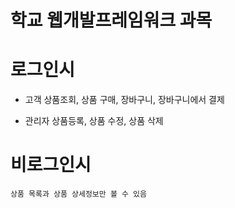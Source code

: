 학교 웹개발프레임워크 과목
======================

# 로그인시
* 고객
    상품조회, 상품 구매, 장바구니, 장바구니에서 결제    
    
* 관리자
    상품등록, 상품 수정, 상품 삭제    
    
# 비로그인시
    상품 목록과 상품 상세정보만 볼 수 있음    


